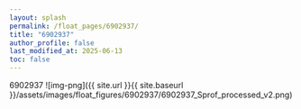 ```yaml
---
layout: splash
permalink: /float_pages/6902937/
title: "6902937"
author_profile: false
last_modified_at: 2025-06-13
toc: false
---
```

 
6902937
![img-png]({{ site.url }}{{ site.baseurl }}/assets/images/float_figures/6902937/6902937_Sprof_processed_v2.png)